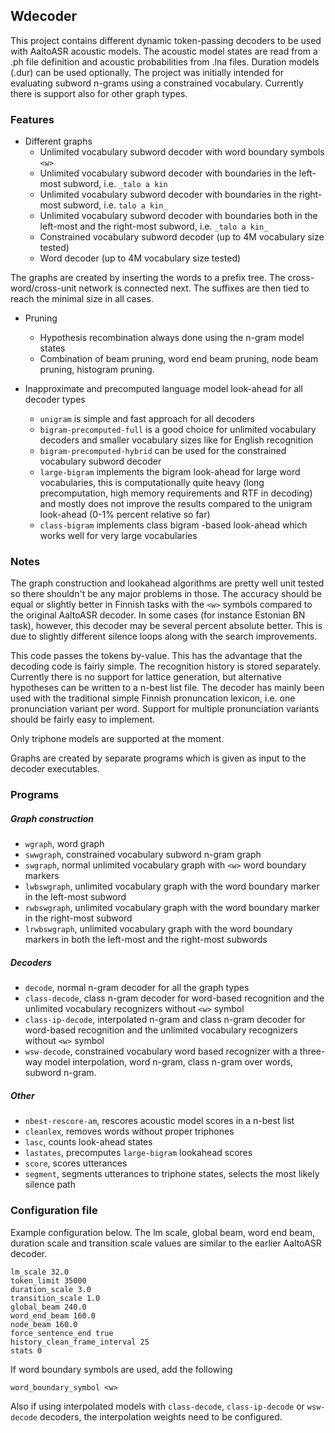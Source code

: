 ## Wdecoder

This project contains different dynamic token-passing decoders to be used with AaltoASR acoustic models.
The acoustic model states are read from a .ph file definition and acoustic probabilities from .lna files.
Duration models (.dur) can be used optionally.
The project was initially intended for evaluating subword n-grams using a constrained vocabulary.
Currently there is support also for other graph types.


### Features

* Different graphs
    * Unlimited vocabulary subword decoder with word boundary symbols `<w>`
    * Unlimited vocabulary subword decoder with boundaries in the left-most subword, i.e. `_talo a kin`
    * Unlimited vocabulary subword decoder with boundaries in the right-most subword, i.e. `talo a kin_`
    * Unlimited vocabulary subword decoder with boundaries both in the left-most and the right-most subword, i.e. `_talo a kin_`
    * Constrained vocabulary subword decoder (up to 4M vocabulary size tested)
    * Word decoder (up to 4M vocabulary size tested)

The graphs are created by inserting the words to a prefix tree.
The cross-word/cross-unit network is connected next.
The suffixes are then tied to reach the minimal size in all cases. 

* Pruning
    * Hypothesis recombination always done using the n-gram model states
    * Combination of beam pruning, word end beam pruning, node beam pruning, histogram pruning.

* Inapproximate and precomputed language model look-ahead for all decoder types
    * `unigram` is simple and fast approach for all decoders
    * `bigram-precomputed-full` is a good choice for unlimited vocabulary decoders and smaller vocabulary sizes like for English recognition
    * `bigram-precomputed-hybrid` can be used for the constrained vocabulary subword decoder
    * `large-bigram` implements the bigram look-ahead for large word vocabularies,
        this is computationally quite heavy (long precomputation, high memory requirements and RTF in decoding) and mostly does not improve the results compared to the unigram look-ahead (0-1% percent relative so far)
    * `class-bigram` implements class bigram -based look-ahead which works well for very large vocabularies

### Notes

The graph construction and lookahead algorithms are pretty well unit tested so there shouldn't be any major problems in those.
The accuracy should be equal or slightly better in Finnish tasks with the `<w>` symbols compared to the original AaltoASR decoder.
In some cases (for instance Estonian BN task), however, this decoder may be several percent absolute better.
This is due to slightly different silence loops along with the search improvements.

This code passes the tokens by-value.
This has the advantage that the decoding code is fairly simple.
The recognition history is stored separately.
Currently there is no support for lattice generation, but alternative hypotheses can be written to a n-best list file.
The decoder has mainly been used with the traditional simple Finnish pronuncation lexicon, i.e. one pronunciation variant per word.
Support for multiple pronunciation variants should be fairly easy to implement.

Only triphone models are supported at the moment.

Graphs are created by separate programs which is given as input to the decoder executables.

### Programs

##### Graph construction
* `wgraph`, word graph
* `swwgraph`, constrained vocabulary subword n-gram graph
* `swgraph`, normal unlimited vocabulary graph with `<w>` word boundary markers
* `lwbswgraph`, unlimited vocabulary graph with the word boundary marker in the left-most subword
* `rwbswgraph`, unlimited vocabulary graph with the word boundary marker in the right-most subword
* `lrwbswgraph`, unlimited vocabulary graph with the word boundary markers in both the left-most and the right-most subwords

##### Decoders
* `decode`, normal n-gram decoder for all the graph types
* `class-decode`, class n-gram decoder for word-based recognition and the unlimited vocabulary recognizers without `<w>` symbol
* `class-ip-decode`, interpolated n-gram and class n-gram decoder for word-based recognition and the unlimited vocabulary recognizers without `<w>` symbol
* `wsw-decode`, constrained vocabulary word based recognizer with a three-way model interpolation, word n-gram, class n-gram over words, subword n-gram.

##### Other
* `nbest-rescore-am`, rescores acoustic model scores in a n-best list
* `cleanlex`, removes words without proper triphones
* `lasc`, counts look-ahead states
* `lastates`, precomputes `large-bigram` lookahead scores
* `score`, scores utterances
* `segment`, segments utterances to triphone states, selects the most likely silence path

### Configuration file

Example configuration below. The lm scale, global beam, word end beam, duration scale and transition scale values are similar to the earlier AaltoASR decoder.

`lm_scale 32.0`  
`token_limit 35000`  
`duration_scale 3.0`  
`transition_scale 1.0`  
`global_beam 240.0`  
`word_end_beam 160.0`  
`node_beam 160.0`  
`force_sentence_end true`  
`history_clean_frame_interval 25`  
`stats 0`

If word boundary symbols are used, add the following

`word_boundary_symbol <w>`

Also if using interpolated models with `class-decode`, `class-ip-decode` or `wsw-decode` decoders, the interpolation weights need to be configured.

